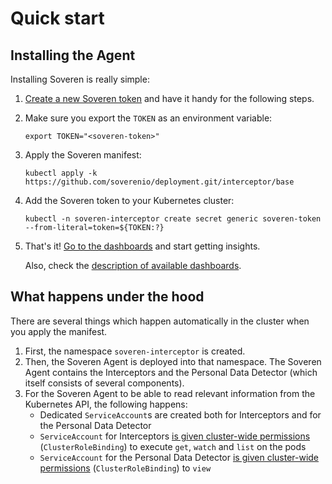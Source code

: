 # Quick start

## Installing the Agent

Installing Soveren is really simple:

1. [Create a new Soveren token](../../administration/managing-gateways#create-a-gateway) and have it handy for the following steps.
 
2. Make sure you export the `TOKEN` as an environment variable:
    ```shell
    export TOKEN="<soveren-token>"
    ```

3. Apply the Soveren manifest:
    ```shell
    kubectl apply -k https://github.com/soverenio/deployment.git/interceptor/base
    ```

4. Add the Soveren token to your Kubernetes cluster:
    ```shell
    kubectl -n soveren-interceptor create secret generic soveren-token --from-literal=token=${TOKEN:?}
    ```

5. That's it! [Go to the dashboards](https://app.soveren.io/pii-types) and start getting insights.

    Also, check the [description of available dashboards](../../dashboards/overview).

## What happens under the hood

There are several things which happen automatically in the cluster when you apply the manifest.

1. First, the namespace `soveren-interceptor` is created.
2. Then, the Soveren Agent is deployed into that namespace. The Soveren Agent contains the Interceptors and the Personal Data Detector (which itself consists of several components).
3. For the Soveren Agent to be able to read relevant information from the Kubernetes API, the following happens:
     * Dedicated `ServiceAccount`s are created both for Interceptors and for the Personal Data Detector
     * `ServiceAccount` for Interceptors [is given cluster-wide permissions](https://github.com/soverenio/deployment/blob/master/interceptor/base/interceptor-sa-cr-crb.yaml) (`ClusterRoleBinding`) to execute `get`, `watch` and `list` on the pods
     * `ServiceAccount` for the Personal Data Detector [is given cluster-wide permissions](https://github.com/soverenio/deployment/blob/master/interceptor/base/digger-sa-crb.yaml) (`ClusterRoleBinding`) to `view`